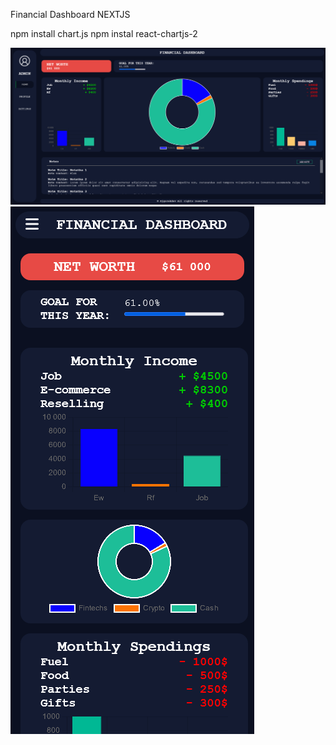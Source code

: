 Financial Dashboard NEXTJS

npm install chart.js
npm instal react-chartjs-2

![MAIN SCREEN](public/MAINSCREEN.png)
![MAIN SCREEN MOBILE](public/MAINSCREENMOBIL.png)
